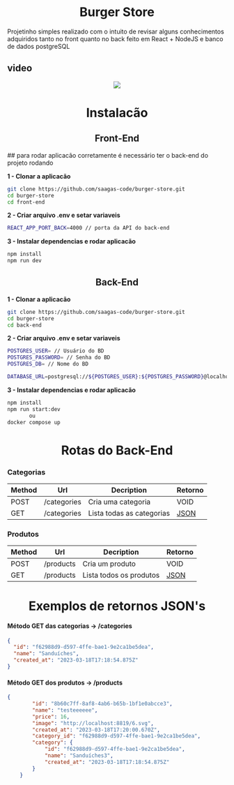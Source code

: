 <h1 align="center">Burger Store</h1>

Projetinho simples realizado com o intuito de revisar alguns conhecimentos adquiridos tanto no front quanto no back feito em React + NodeJS e banco de dados postgreSQL

## video

<p align="center">
  <a href="https://skillicons.dev">
    <img src="https://skillicons.dev/icons?i=react,nodejs,nestjs,mysql,docker" />
  </a>
</p>

<h1 align="center">Instalacão</h1>

<h2 align="center">Front-End</h2>
## para rodar aplicacão corretamente é necessário ter o back-end do projeto rodando

**1 - Clonar a aplicacão**

```bash
git clone https://github.com/saagas-code/burger-store.git
cd burger-store
cd front-end
```

**2 - Criar arquivo .env e setar variaveis**

```bash
REACT_APP_PORT_BACK=4000 // porta da API do back-end
```

**3 - Instalar dependencias e rodar aplicacão**

```bash
npm install
npm run dev
```

<h2 align="center">Back-End</h2>

**1 - Clonar a aplicacão**

```bash
git clone https://github.com/saagas-code/burger-store.git
cd burger-store
cd back-end
```

**2 - Criar arquivo .env e setar variaveis**

```bash
POSTGRES_USER= // Usuário do BD
POSTGRES_PASSWORD= // Senha do BD
POSTGRES_DB= // Nome do BD

DATABASE_URL=postgresql://${POSTGRES_USER}:${POSTGRES_PASSWORD}@localhost:5432/${POSTGRES_DB}?schema=public
```

**3 - Instalar dependencias e rodar aplicacão**

```bash
npm install
npm run start:dev
       ou
docker compose up
```

<h1 align="center">Rotas do Back-End</h1>

### Categorias

| Method | Url         | Decription                | Retorno           |
| ------ | ----------- | ------------------------- | ----------------- |
| POST   | /categories | Cria uma categoria        | VOID              |
| GET    | /categories | Lista todas as categorias | [JSON](#category) |

### Produtos

| Method | Url       | Decription              | Retorno          |
| ------ | --------- | ----------------------- | ---------------- |
| POST   | /products | Cria um produto         | VOID             |
| GET    | /products | Lista todos os produtos | [JSON](#product) |

<h1 align="center">Exemplos de retornos JSON's</h1>

#### <a id="category">Método GET das categorias -> /categories</a>

```json
{
  "id": "f62988d9-d597-4ffe-bae1-9e2ca1be5dea",
  "name": "Sanduíches",
  "created_at": "2023-03-18T17:18:54.875Z"
}
```

#### <a id="product">Método GET dos produtos -> /products</a>

```json
{
		"id": "8b60c7ff-8af8-4ab6-b65b-1bf1e0abcce3",
		"name": "testeeeeee",
		"price": 16,
		"image": "http://localhost:8819/6.svg",
		"created_at": "2023-03-18T17:20:00.670Z",
		"category_id": "f62988d9-d597-4ffe-bae1-9e2ca1be5dea",
		"category": {
			"id": "f62988d9-d597-4ffe-bae1-9e2ca1be5dea",
			"name": "Sanduíches3",
			"created_at": "2023-03-18T17:18:54.875Z"
		}
	}
```
